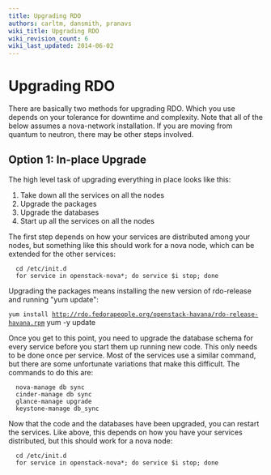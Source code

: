 ```yaml
---
title: Upgrading RDO
authors: carltm, dansmith, pranavs
wiki_title: Upgrading RDO
wiki_revision_count: 6
wiki_last_updated: 2014-06-02
---
```


# Upgrading RDO

There are basically two methods for upgrading RDO. Which you use depends on your tolerance for downtime and complexity. Note that all of the below assumes a nova-network installation. If you are moving from quantum to neutron, there may be other steps involved.

## Option 1: In-place Upgrade

The high level task of upgrading everything in place looks like this:

1.  Take down all the services on all the nodes
2.  Upgrade the packages
3.  Upgrade the databases
4.  Start up all the services on all the nodes

The first step depends on how your services are distributed among your nodes, but something like this should work for a nova node, which can be extended for the other services:

      cd /etc/init.d
      for service in openstack-nova*; do service $i stop; done

Upgrading the packages means installing the new version of rdo-release and running "yum update":

`yum install `[`http://rdo.fedorapeople.org/openstack-havana/rdo-release-havana.rpm`](http://rdo.fedorapeople.org/openstack-havana/rdo-release-havana.rpm)
      yum -y update

Once you get to this point, you need to upgrade the database schema for every service before you start them up running new code. This only needs to be done once per service. Most of the services use a similar command, but there are some unfortunate variations that make this difficult. The commands to do this are:

      nova-manage db sync
      cinder-manage db sync
      glance-manage upgrade
      keystone-manage db_sync

Now that the code and the databases have been upgraded, you can restart the services. Like above, this depends on how you have your services distributed, but this should work for a nova node:

      cd /etc/init.d
      for service in openstack-nova*; do service $i stop; done
